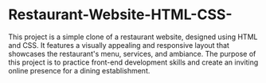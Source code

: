 # Restaurant-Website-HTML-CSS-
This project is a simple clone of a restaurant website, designed using HTML and CSS. It features a visually appealing and responsive layout that showcases the restaurant's menu, services, and ambiance. The purpose of this project is to practice front-end development skills and create an inviting online presence for a dining establishment.
